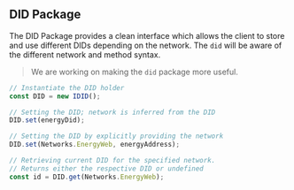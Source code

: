 ## DID Package
The DID Package provides a clean interface which allows the client to store and use different DIDs depending on the network. The `did` will be aware of the different network and method syntax.
> We are working on making the `did` package more useful.
```typescript
// Instantiate the DID holder
const DID = new IDID();

// Setting the DID; network is inferred from the DID
DID.set(energyDid);

// Setting the DID by explicitly providing the network
DID.set(Networks.EnergyWeb, energyAddress);

// Retrieving current DID for the specified network.
// Returns either the respective DID or undefined
const id = DID.get(Networks.EnergyWeb);
```